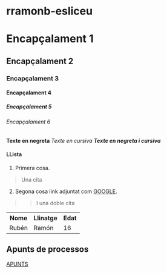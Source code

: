 # rramonb-esliceu
# Encapçalament 1
## Encapçalament 2
### Encapçalament 3
#### Encapçalament 4
##### Encapçalament 5
###### Encapçalament 6

**Texte en negreta**
*Texte en cursiva*
***Texte en negreta i cursiva***
 #### LLista
 1. Primera cosa.
>Una cita
 2. Segona cosa
  link adjuntat com [GOOGLE](https://google.com).
> > I una doble cita
<table>
  <tr>
    <th>Nome</th>
    <th>Llinatge</th>
    <th>Edat</th>
  </tr>
  <tr>
    <td>Rubén</td>
    <td>Ramón</td>
    <td>16</td>
  </tr>
</table>

## Apunts de processos
[APUNTS](https://github.com/rramonb-esliceu/rramonb-esliceu/tree/master/sistemes/processos)